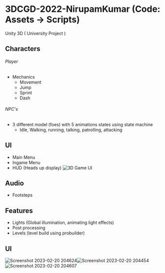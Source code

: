 # 3DCGD-2022-NirupamKumar (Code: Assets -> Scripts)

 Unity 3D ( University Project ) 
 
 ## Characters
 ###### Player 
 - Mechanics
   - Movement
   - Jump
   - Sprint
   - Dash
###### NPC's
- 3 different model (foes) with 5 animations states using state machine
   - Idle, Walking, running, talking, patrolling, attacking
 
 ## UI
 - Main Menu
 - Ingame Menu
 - HUD (Heads up display)
 ![3D Game UI](https://user-images.githubusercontent.com/63305439/220160868-54d9e9d3-f877-49ab-8d40-755d1e4e6773.png)


## Audio
- Footsteps

## Features
- Lights (Global illumination, animating light effects)
- Post processing
- Levels (level build using probuilder)

## UI
![Screenshot 2023-02-20 204624](https://user-images.githubusercontent.com/63305439/232338600-c19cdb09-6b21-483e-94f1-8e8cb0d52c83.jpg)![Screenshot 2023-02-20 204454](https://user-images.githubusercontent.com/63305439/232338606-435bfabf-17ca-4b7e-8b77-64d01fdc83d8.jpg)![Screenshot 2023-02-20 204607](https://user-images.githubusercontent.com/63305439/232338615-a7cba145-2f1b-4c75-9d43-dc1ecdcc5be8.jpg)


